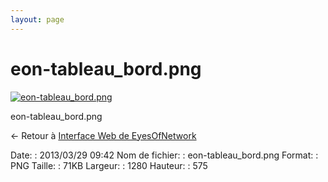 ```yaml
---
layout: page
---
```


eon-tableau\_bord.png
=====================

[![eon-tableau\_bord.png](/assets/media/eon-tableau_bord.png@cache=&w=900&h=404 "eon-tableau_bord.png")](/assets/media/eon-tableau_bord.png@cache= "Afficher le fichier original")

eon-tableau\_bord.png

← Retour à [Interface Web de
EyesOfNetwork](../eyesofnetwork/eyesofnetwork-interface.html "eyesofnetwork:eyesofnetwork-interface")

Date:
:   2013/03/29 09:42
Nom de fichier:
:   eon-tableau\_bord.png
Format:
:   PNG
Taille:
:   71KB
Largeur:
:   1280
Hauteur:
:   575

